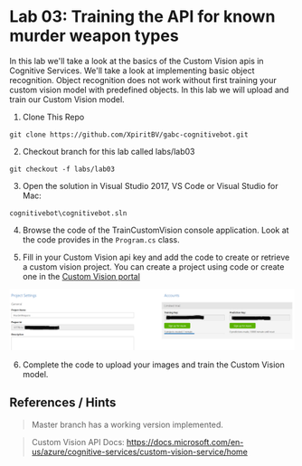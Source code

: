 # Lab 03: Training the API for known murder weapon types

In this lab we'll take a look at the basics of the Custom Vision apis in Cognitive Services. We'll take a look at implementing basic object recognition. Object recognition does not work without first training your custom vision model with predefined objects. In this lab we will upload and train our Custom Vision model.

1. Clone This Repo
```
git clone https://github.com/XpiritBV/gabc-cognitivebot.git
```

2. Checkout branch for this lab called labs/lab03
```
git checkout -f labs/lab03
``` 

3. Open the solution in Visual Studio 2017, VS Code or Visual Studio for Mac: 
```
cognitivebot\cognitivebot.sln
```

4. Browse the code of the TrainCustomVision console application. Look at the code provides in the ```Program.cs``` class.

5. Fill in your Custom Vision api key and add the code to create or retrieve a custom vision project. You can create a project using code or create one in the [Custom Vision portal](https://customvision.ai/)

![](/labs/img/customvision.png)

6. Complete the code to upload your images and train the Custom Vision model.

## References / Hints
> Master branch has a working version implemented.

> Custom Vision API Docs: 
https://docs.microsoft.com/en-us/azure/cognitive-services/custom-vision-service/home